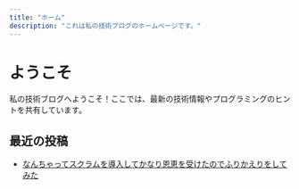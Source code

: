 ```yaml
---
title: "ホーム"
description: "これは私の技術ブログのホームページです。"
---
```


# ようこそ
私の技術ブログへようこそ！ここでは、最新の技術情報やプログラミングのヒントを共有しています。

## 最近の投稿
- [なんちゃってスクラムを導入してかなり恩恵を受けたのでふりかえりをしてみた](ja/blog/wannabe-scrum)
